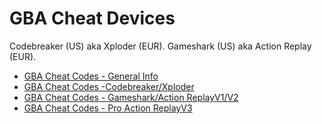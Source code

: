 # GBA Cheat Devices


Codebreaker (US) aka Xploder (EUR).
Gameshark (US) aka Action Replay (EUR).

- [GBA Cheat Codes - General Info](./gbacheatcodesgeneralinfo.md)
- [GBA Cheat Codes -Codebreaker/Xploder](./gbacheatcodescodebreakerxploder.md)
- [GBA Cheat Codes - Gameshark/Action ReplayV1/V2](./gbacheatcodesgamesharkactionreplayv1v2.md)
- [GBA Cheat Codes - Pro Action ReplayV3](./gbacheatcodesproactionreplayv3.md)



